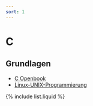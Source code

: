 ```yaml
---
sort: 1
---
```


# C

## Grundlagen
- [C Openbook](https://openbook.rheinwerk-verlag.de/c_von_a_bis_z/)
- [Linux-UNIX-Programmierung](https://openbook.rheinwerk-verlag.de/linux_unix_programmierung/)

{% include list.liquid %}

